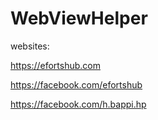 # WebViewHelper

websites:

https://efortshub.com

https://facebook.com/efortshub

https://facebook.com/h.bappi.hp
